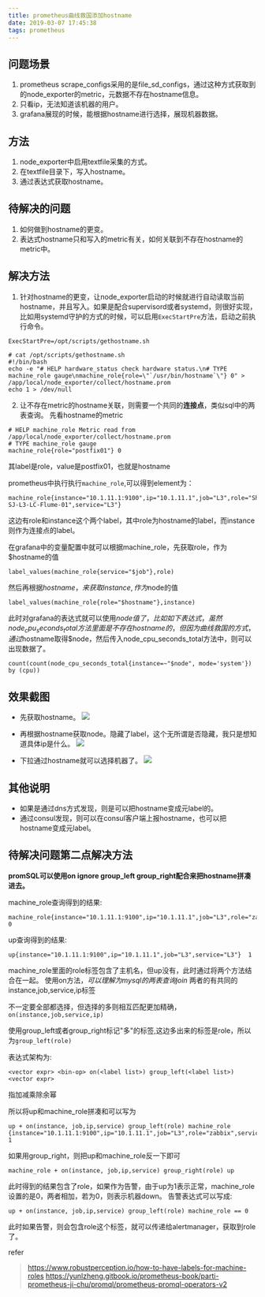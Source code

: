 ```yaml
---
title: prometheus曲线救国添加hostname
date: 2019-03-07 17:45:38
tags: prometheus
---
```


## 问题场景
1. prometheus scrape_configs采用的是file_sd_configs，通过这种方式获取到的node_exporter的metric，元数据不存在hostname信息。
2. 只看ip，无法知道该机器的用户。
3. grafana展现的时候，能根据hostname进行选择，展现机器数据。

## 方法
1. node_exporter中启用textfile采集的方式。
2. 在textfile目录下，写入hostname。
3. 通过表达式获取hostname。

## 待解决的问题
1. 如何做到hostname的更变。
2. 表达式hostname只和写入的metric有关，如何关联到不存在hostname的metric中。

## 解决方法
1. 针对hostname的更变，让node_exporter启动的时候就进行自动读取当前hostname，并且写入。如果是配合supervisord或者systemd，则很好实现，比如用systemd守护的方式的时候，可以启用`ExecStartPre`方法，启动之前执行命令。
```
ExecStartPre=/opt/scripts/gethostname.sh

# cat /opt/scripts/gethostname.sh
#!/bin/bash
echo -e "# HELP hardware_status check hardware status.\n# TYPE machine_role gauge\nmachine_role{role=\"`/usr/bin/hostname`\"} 0" > /app/local/node_exporter/collect/hostname.prom
echo 1 > /dev/null
```

2. 让不存在metric的hostname关联，则需要一个共同的**连接点**，类似sql中的两表查询。
先看hostname的metric
```
# HELP machine_role Metric read from /app/local/node_exporter/collect/hostname.prom
# TYPE machine_role gauge
machine_role{role="postfix01"} 0
```

其label是role，value是postfix01，也就是hostname

prometheus中执行执行`machine_role`,可以得到element为：
```
machine_role{instance="10.1.11.1:9100",ip="10.1.11.1",job="L3",role="ShangHai-SJ-L3-LC-Flume-01",service="L3"}
```
这边有role和instance这个两个label，其中role为hostname的label，而instance则作为连接点的label。

在grafana中的变量配置中就可以根据machine_role，先获取role，作为$hostname的值
```
label_values(machine_role{service="$job"},role)
```

然后再根据$hostname，来获取instance,作为$node的值
```
label_values(machine_role{role="$hostname"},instance)
```

此时对grafana的表达式就可以使用$node值了，比如如下表达式，虽然node_cpu_seconds_total方法里面是不存在hostname的，但因为曲线救国的方式，通过$hostname取得$node，然后传入node_cpu_seconds_total方法中，则可以出现数据了。
```
count(count(node_cpu_seconds_total{instance=~"$node", mode='system'}) by (cpu))
```

## 效果截图
* 先获取hostname。
![](http://ww1.sinaimg.cn/large/9f0d15f3gy1g0udfxseayj20k20hzq3x.jpg)

* 再根据hostname获取node。隐藏了label，这个无所谓是否隐藏，我只是想知道具体ip是什么。
![](http://ww1.sinaimg.cn/large/9f0d15f3gy1g0udggcklej20j50eymxx.jpg)

* 下拉通过hostname就可以选择机器了。
![](http://ww1.sinaimg.cn/large/9f0d15f3gy1g0udhov6xnj20t00jn401.jpg)

## 其他说明
* 如果是通过dns方式发现，则是可以把hostname变成元label的。
* 通过consul发现，则可以在consul客户端上报hostname，也可以把hostname变成元label。

## 待解决问题第二点解决方法
**promSQL可以使用on ignore group_left group_right配合来把hostname拼凑进去。**

machine_role查询得到的结果:

```
machine_role{instance="10.1.11.1:9100",ip="10.1.11.1",job="L3",role="zabbix",service="L3"}  0
```

up查询得到的结果:

```
up{instance="10.1.11.1:9100",ip="10.1.11.1",job="L3",service="L3"}  1
```

machine_role里面的role标签包含了主机名，但up没有，此时通过将两个方法结合在一起。
使用on方法，*可以理解为mysql的两表查询join* 两者的有共同的instance,job,service,ip标签

不一定要全部都选择，但选择的多则相互匹配更加精确，`on(instance,job,service,ip)`

使用group_left或者group_right标记"多"的标签,这边多出来的标签是role，所以为`group_left(role)`

表达式架构为:

```
<vector expr> <bin-op> on(<label list>) group_left(<label list>) <vector expr>
```

<bin-op>指加减乘除余幂

所以将up和machine_role拼凑和可以写为

```
up + on(instance, job,ip,service) group_left(role) machine_role
{instance="10.1.11.1:9100",ip="10.1.11.1",job="L3",role="zabbix",service="L3"}  1
```

如果用group_right，则把up和machine_role反一下即可

```
machine_role + on(instance, job,ip,service) group_right(role) up 
```

此时得到的结果包含了role，如果作为告警，由于up为1表示正常，machine_role设置的是0，两者相加，若为0，则表示机器down。
告警表达式可以写成:

```
up + on(instance, job,ip,service) group_left(role) machine_role == 0
```

此时如果告警，则会包含role这个标签，就可以传递给alertmanager，获取到role了。

refer
> https://www.robustperception.io/how-to-have-labels-for-machine-roles
> https://yunlzheng.gitbook.io/prometheus-book/parti-prometheus-ji-chu/promql/prometheus-promql-operators-v2